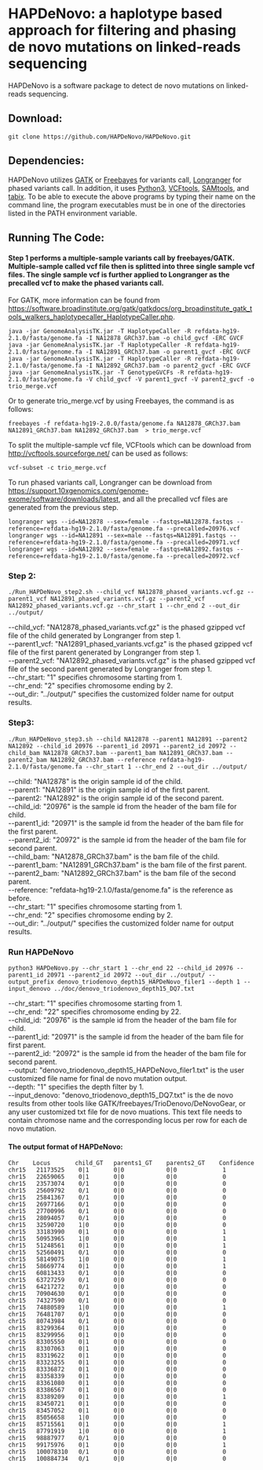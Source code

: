 # HAPDeNovo: a haplotype based approach for filtering and phasing de novo mutations on linked-reads sequencing

HAPDeNovo is a software package to detect de novo mutations on linked-reads sequencing. 

## Download:
```
git clone https://github.com/HAPDeNovo/HAPDeNovo.git
```

## Dependencies:
HAPDeNovo utilizes <a href="https://software.broadinstitute.org/gatk/download/">GATK</a> or <a href="https://github.com/ekg/freebayes">Freebayes</a> for variants call, <a href="https://support.10xgenomics.com/genome-exome/software/downloads/latest">Longranger</a> for phased variants call. In addition, it uses <a href="https://www.python.org/downloads/">Python3</a>, <a href="http://vcftools.sourceforge.net/">VCFtools</a>, <a href="http://samtools.sourceforge.net/">SAMtools</a>, and <a href="https://sourceforge.net/projects/samtools/files/tabix/">tabix</a>. To be able to execute the above programs by typing their name on the command line, the program executables must be in one of the directories listed in the PATH environment variable.

## Running The Code:
#### Step 1 performs a multiple-sample variants call by freebayes/GATK. Multiple-sample called vcf file then is splitted into three single sample vcf files. The single sample vcf is further applied to Longranger as the precalled vcf to make the phased variants call.  <br />
For GATK, more information can be found from https://software.broadinstitute.org/gatk/gatkdocs/org_broadinstitute_gatk_tools_walkers_haplotypecaller_HaplotypeCaller.php. 
<br />
```
java -jar GenomeAnalysisTK.jar -T HaplotypeCaller -R refdata-hg19-2.1.0/fasta/genome.fa -I NA12878_GRCh37.bam -o child_gvcf -ERC GVCF  
java -jar GenomeAnalysisTK.jar -T HaplotypeCaller -R refdata-hg19-2.1.0/fasta/genome.fa -I NA12891_GRCh37.bam -o parent1_gvcf -ERC GVCF  
java -jar GenomeAnalysisTK.jar -T HaplotypeCaller -R refdata-hg19-2.1.0/fasta/genome.fa -I NA12892_GRCh37.bam -o parent2_gvcf -ERC GVCF 
java -jar GenomeAnalysisTK.jar -T GenotypeGVCFs -R refdata-hg19-2.1.0/fasta/genome.fa -V child_gvcf -V parent1_gvcf -V parent2_gvcf -o trio_merge.vcf  
```

Or to generate trio_merge.vcf by using Freebayes, the command is as follows:
```
freebayes -f refdata-hg19-2.0.0/fasta/genome.fa NA12878_GRCh37.bam NA12891_GRCh37.bam NA12892_GRCh37.bam  > trio_merge.vcf  
```

To split the multiple-sample vcf file, VCFtools which can be download from http://vcftools.sourceforge.net/ can be used as follows: <br />
```
vcf-subset -c trio_merge.vcf
```

To run phased variants call, Longranger can be download from https://support.10xgenomics.com/genome-exome/software/downloads/latest, and all the precalled vcf files are generated from the previous step. <br />
```
longranger wgs --id=NA12878 --sex=female --fastqs=NA12878.fastqs --reference=refdata-hg19-2.1.0/fasta/genome.fa --precalled=20976.vcf  
longranger wgs --id=NA12891 --sex=male --fastqs=NA12891.fastqs --reference=refdata-hg19-2.1.0/fasta/genome.fa --precalled=20971.vcf  
longranger wgs --id=NA12892 --sex=female --fastqs=NA12892.fastqs --reference=refdata-hg19-2.1.0/fasta/genome.fa --precalled=20972.vcf  
```

### Step 2:
```
./Run_HAPDeNovo_step2.sh --child_vcf NA12878_phased_variants.vcf.gz --parent1_vcf NA12891_phased_variants.vcf.gz --parent2_vcf NA12892_phased_variants.vcf.gz --chr_start 1 --chr_end 2 --out_dir ../output/
```

--child_vcf: "NA12878_phased_variants.vcf.gz" is the phased gzipped vcf file of the child generated by Longranger from step 1. <br />
--parent1_vcf: "NA12891_phased_variants.vcf.gz" is the phased gzipped vcf file of the first parent generated by Longranger from step 1. <br />
--parent2_vcf: "NA12892_phased_variants.vcf.gz" is the phased gzipped vcf file of the second parent generated by Longranger from step 1. <br />
--chr_start: "1" specifies chromosome starting from 1.  <br />
--chr_end: "2" specifies chromosome ending by 2.   <br />
--out_dir: "../output/" specifies the customized folder name for output results. <br />



### Step3:
```
./Run_HAPDeNovo_step3.sh --child NA12878 --parent1 NA12891 --parent2 NA12892 --child_id 20976 --parent1_id 20971 --parent2_id 20972 --child_bam NA12878_GRCh37.bam --parent1_bam NA12891_GRCh37.bam --parent2_bam NA12892_GRCh37.bam --reference refdata-hg19-2.1.0/fasta/genome.fa --chr_start 1 --chr_end 2 --out_dir ../output/
```

--child: "NA12878" is the origin sample id of the child.  <br />
--parent1: "NA12891" is the origin sample id of the first parent.  <br />
--parent2: "NA12892" is the origin sample id of the second parent.  <br />
--child_id: "20976" is the sample id from the header of the bam file for child.<br />
--parent1_id: "20971" is the sample id from the header of the bam file for the first parent. <br />
--parent2_id: "20972" is the sample id from the header of the bam file for second parent. <br />
--child_bam: "NA12878_GRCh37.bam" is the bam file of the child. <br />
--parent1_bam: "NA12891_GRCh37.bam" is the bam file of the first parent. <br />
--parent2_bam: "NA12892_GRCh37.bam" is the bam file of the second parent. <br />
--reference: "refdata-hg19-2.1.0/fasta/genome.fa" is the reference as before. <br />
--chr_start: "1" specifies chromosome starting from 1.  <br />
--chr_end: "2" specifies chromosome ending by 2.   <br />
--out_dir: "../output/" specifies the customized folder name for output results. <br />


### Run HAPDeNovo
```
python3 HAPDeNovo.py --chr_start 1 --chr_end 22 --child_id 20976 --parent1_id 20971 --parent2_id 20972 --out_dir ../output/ --output_prefix denovo_triodenovo_depth15_HAPDeNovo_filer1 --depth 1 --input_denovo ../doc/denovo_triodenovo_depth15_DQ7.txt
```
--chr_start: "1" specifies chromosome starting from 1.  <br />
--chr_end: "22" specifies chromosome ending by 22.   <br />
--child_id: "20976" is the sample id from the header of the bam file for child.  <br />
--parent1_id: "20971" is the sample id from the header of the bam file for first parent. <br />
--parent2_id: "20972" is the sample id from the header of the bam file for second parent.  <br />
--output: "denovo_triodenovo_depth15_HAPDeNovo_filer1.txt" is the user customized file name for final de novo mutation output. <br />
--depth: "1" specifies the depth filter by 1. <br />
--input_denovo: "denovo_triodenovo_depth15_DQ7.txt" is the de novo results from other tools like GATK/freebayes/TrioDenovo/DeNovoGear, or any user customized txt file for de novo muations. This text file needs to contain chromose name and the corresponding locus per row for each de novo mutation. <br />



#### The output format of HAPDeNovo:
```
Chr	   Locus	   child_GT	  parents1_GT	 parents2_GT	Confidence
chr15	21173525	0|1	      0|0	         0|0	         1
chr15	22659065	0|1	      0|0	         0|0	         0
chr15	23573074	0/1	      0|0	         0|0	         0
chr15	25609792	0/1	      0|0	         0|0	         0
chr15	25841367	0/1	      0|0	         0|0	         0
chr15	26977166	0/1	      0|0	         0|0	         0
chr15	27700996	0/1	      0|0	         0|0	         0
chr15	28094057	0/1	      0|0	         0|0	         0
chr15	32590720	1|0	      0|0	         0|0	         0
chr15	33183990	0|1	      0|0	         0|0	         1
chr15	50953965	1|0	      0|0	         0|0	         1
chr15	51248561	0|1	      0|0            0|0	         1
chr15	52560491	0/1	      0|0	         0|0	         0
chr15	58149075	1|0	      0|0	         0|0	         1
chr15	58669774	0|1	      0|0	         0|0	         1
chr15	60813433	0/1	      0|0	         0|0	         0
chr15	63727259	0/1	      0|0	         0|0	         0
chr15	64217272	0/1	      0|0	         0|0	         0
chr15	70904630	0/1	      0|0	         0|0	         0
chr15	74327590	0/1	      0|0	         0|0	         0
chr15	74880589	1|0	      0|0	         0|0	         1
chr15	76481707	0/1	      0|0	         0|0	         0
chr15	80743984	0/1	      0|0	         0|0	         0
chr15	83299364	0|1	      0|0	         0|0	         0    
chr15	83299956	0|1	      0|0	         0|0	         0
chr15	83305550	0|1	      0|0	         0|0	         0
chr15	83307063	0|1	      0|0	         0|0	         0
chr15	83319622	0|1	      0|0	         0|0	         0
chr15	83323255	0|1	      0|0	         0|0	         0
chr15	83336872	0|1	      0|0	         0|0	         0
chr15	83358339	0|1	      0|0	         0|0	         0
chr15	83361080	0|1	      0|0	         0|0	         0
chr15	83386567	0|1	      0|0	         0|0	         0
chr15	83389209	0|1	      0|0	         0|0	         1
chr15	83450721	0|1	      0|0	         0|0             0
chr15	83457052	0|1	      0|0	         0|0	         0
chr15	85056658	1|0	      0|0	         0|0	         0
chr15	85715561	0|1	      0|0	         0|0	         1
chr15	87791919	1|0	      0|0	         0|0	         1
chr15	98887977	0/1	      0|0	         0|0	         0
chr15	99175976	0|1	      0|0	         0|0	         1
chr15	100078310	0/1	      0|0	         0|0	         0
chr15	100884734	0/1	      0|0	         0|0	         0
```

